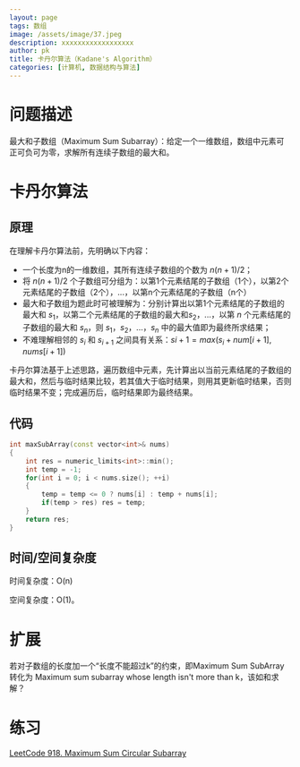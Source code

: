 ```yaml
---
layout: page
tags: 数组
image: /assets/image/37.jpeg
description: xxxxxxxxxxxxxxxxxx
author: pk
title: 卡丹尔算法（Kadane's Algorithm）
categories: [计算机, 数据结构与算法]
---
```


# 问题描述

最大和子数组（Maximum Sum Subarray）：给定一个一维数组，数组中元素可正可负可为零，求解所有连续子数组的最大和。
# 卡丹尔算法

## 原理

在理解卡丹尔算法前，先明确以下内容：
- 一个长度为n的一维数组，其所有连续子数组的个数为 $n(n + 1) / 2$；
- 将 $n(n + 1) / 2$ 个子数组可分组为：以第1个元素结尾的子数组（1个），以第2个元素结尾的子数组（2个），...，以第n个元素结尾的子数组（n个）
- 最大和子数组为题此时可被理解为：分别计算出以第1个元素结尾的子数组的最大和 $s_1$，以第二个元素结尾的子数组的最大和$s_2$，...，以第 $n$ 个元素结尾的子数组的最大和 $s_n$，则 $s_1$，$s_2$，...，$s_n$ 中的最大值即为最终所求结果；
- 不难理解相邻的 $s_i$ 和 $s_{i+1}$ 之间具有关系：$si+1 = max(s_i + num[i + 1], nums[i + 1])$

卡丹尔算法基于上述思路，遍历数组中元素，先计算出以当前元素结尾的子数组的最大和，然后与临时结果比较，若其值大于临时结果，则用其更新临时结果，否则临时结果不变；完成遍历后，临时结果即为最终结果。

## 代码

```cpp
int maxSubArray(const vector<int>& nums)
{
    int res = numeric_limits<int>::min();
    int temp = -1;
    for(int i = 0; i < nums.size(); ++i)
    {
        temp = temp <= 0 ? nums[i] : temp + nums[i];
        if(temp > res) res = temp;
    }
    return res;
}
```
## 时间/空间复杂度

时间复杂度：O(n)

空间复杂度：O(1)。

# 扩展

若对子数组的长度加一个“长度不能超过k”的约束，即Maximum Sum SubArray 转化为 Maximum sum subarray whose length isn't more than k，该如和求解？

# 练习

[LeetCode 918. Maximum Sum Circular Subarray](https://leetcode.com/problems/maximum-sum-circular-subarray/)

